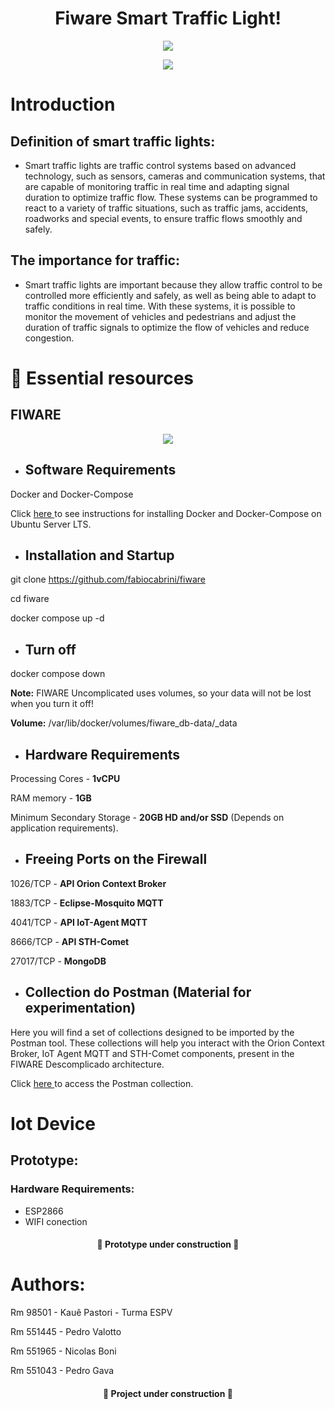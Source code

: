 <h1 align="center"> Fiware Smart Traffic Light! </h1>

<p align="center">
<img src="https://img.shields.io/badge/STATUS-em%20Desenvolvimento-green"/>
</p>
<p align="center">
<img src="https://github.com/pedrogava/EDGE_COMPUTING/assets/126473513/d1dcbde5-ca99-48df-b3da-a8a2e89c09ca"/>
</p>


# Introduction

## Definition of smart traffic lights:
+ Smart traffic lights are traffic control systems based on advanced technology, such as sensors, cameras and communication systems, that are capable of monitoring traffic in real time and adapting signal duration to optimize traffic flow. These systems can be programmed to react to a variety of traffic situations, such as traffic jams, accidents, roadworks and special events, to ensure traffic flows smoothly and safely.

## The importance for traffic:
+ Smart traffic lights are important because they allow traffic control to be controlled more efficiently and safely, as well as being able to adapt to traffic conditions in real time. With these systems, it is possible to monitor the movement of vehicles and pedestrians and adjust the duration of traffic signals to optimize the flow of vehicles and reduce congestion.



# 📁 Essential resources

## FIWARE

<p align="center">
<img src="https://github.com/pedrogava/EDGE_COMPUTING/assets/126473513/e8bee338-fa0c-4ffb-9d9c-a11e9f50d06d"/>
</p>

+ ## Software Requirements

Docker and Docker-Compose

Click <a href=https://docs.docker.com/engine/install/ubuntu/> here </a> to see instructions for installing Docker and Docker-Compose on Ubuntu Server LTS.

+ ## Installation and Startup

git clone https://github.com/fabiocabrini/fiware

cd fiware

docker compose up -d

+ ## Turn off

docker compose down

**Note:** FIWARE Uncomplicated uses volumes, so your data will not be lost when you turn it off!

**Volume:** /var/lib/docker/volumes/fiware_db-data/_data

+ ## Hardware Requirements 

Processing Cores - **1vCPU**

RAM memory - **1GB** 

Minimum Secondary Storage - **20GB HD and/or SSD** (Depends on application requirements).

+ ## Freeing Ports on the Firewall

1026/TCP  - **API Orion Context Broker**

1883/TCP  - **Eclipse-Mosquito MQTT** 

4041/TCP  - **API IoT-Agent MQTT**

8666/TCP  - **API STH-Comet**

27017/TCP - **MongoDB**

+ ## Collection do Postman (Material for experimentation)

Here you will find a set of collections designed to be imported by the Postman tool. These collections will help you interact with the Orion Context Broker, IoT Agent MQTT and STH-Comet components, present in the FIWARE Descomplicado architecture.

Click <a href="https://github.com/pedrogava/EDGE_COMPUTING/blob/main/FIWARE.postman_collection.json"> here </a> to access the Postman collection.


# Iot Device

## Prototype:

### Hardware Requirements:

- ESP2866
- WIFI conection
<h4 align="center"> 
    🚧 Prototype under construction 🚧
</h4>

# Authors:

Rm 98501 - Kauê Pastori - Turma ESPV 

Rm 551445 - Pedro Valotto

Rm 551965 - Nicolas Boni

Rm 551043 - Pedro Gava

<h4 align="center"> 
    🚧 Project under construction 🚧
</h4>